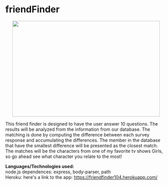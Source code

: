 # friendFinder


<p align="center">
  <img width="460" height="300" src="https://media.giphy.com/media/QX7IzpFExby5h0eHab/giphy.gif">
</p>


This friend finder is designed to have the user answer 10 questions. The results will be analyzed from the information from our database. The matching is done by computing the difference between each survey response and accumulating the differences. The member in the database that have the smallest difference will be presented as the closest match. The matches will be the characters from one of my favorite tv shows Girls, so go ahead see what character you relate to the most! 


<strong>Languages/Technologies used:</strong><br>
node.js dependences: express, body-parser, path <br>
Heroku: here's a link to the app: https://friendfinder104.herokuapp.com/
